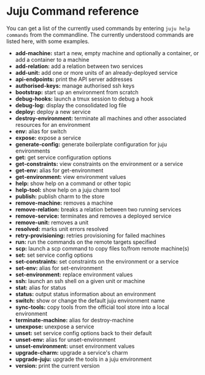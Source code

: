 # Juju Command reference

You can get a list of the currently used commands by entering `juju help
commands` from the commandline. The currently understood commands are listed
here, with some examples.

  - **add-machine:** start a new, empty machine and optionally a container, or add a container to a machine
  - **add-relation:** add a relation between two services
  - **add-unit:** add one or more units of an already-deployed service
  - **api-endpoints:** print the API server addresses
  - **authorised-keys:** manage authorised ssh keys
  - **bootstrap:** start up an environment from scratch
  - **debug-hooks:** launch a tmux session to debug a hook
  - **debug-log:** display the consolidated log file
  - **deploy:** deploy a new service
  - **destroy-environment:** terminate all machines and other associated resources for an environment
  - **env:** alias for switch
  - **expose:** expose a service
  - **generate-config:** generate boilerplate configuration for juju environments
  - **get:** get service configuration options
  - **get-constraints:** view constraints on the environment or a service
  - **get-env:** alias for get-environment
  - **get-environment:** view environment values
  - **help:** show help on a command or other topic
  - **help-tool:** show help on a juju charm tool
  - **publish:** publish charm to the store
  - **remove-machine:** removes a machine
  - **remove-relation:** breaks a relation between two running services
  - **remove-service:** terminates and removes a deployed service
  - **remove-unit:** removes a unit
  - **resolved:** marks unit errors resolved
  - **retry-provisioning:** retries provisioning for failed machines
  - **run:** run the commands on the remote targets specified
  - **scp:** launch a scp command to copy files to/from remote machine(s)
  - **set:** set service config options
  - **set-constraints:** set constraints on the environment or a service
  - **set-env:** alias for set-environment
  - **set-environment:** replace environment values
  - **ssh:** launch an ssh shell on a given unit or machine
  - **stat:** alias for status
  - **status:** output status information about an environment
  - **switch:** show or change the default juju environment name
  - **sync-tools:** copy tools from the official tool store into a local environment
  - **terminate-machine:** alias for destroy-machine
  - **unexpose:** unexpose a service
  - **unset:** set service config options back to their default
  - **unset-env:** alias for unset-environment
  - **unset-environment:** unset environment values
  - **upgrade-charm:** upgrade a service's charm
  - **upgrade-juju:** upgrade the tools in a juju environment
  - **version:** print the current version